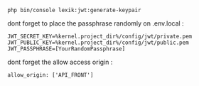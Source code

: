 ```
php bin/console lexik:jwt:generate-keypair
```

dont forget to place the passphrase randomly on .env.local :
```
JWT_SECRET_KEY=%kernel.project_dir%/config/jwt/private.pem
JWT_PUBLIC_KEY=%kernel.project_dir%/config/jwt/public.pem
JWT_PASSPHRASE=[YourRandomPassphrase]
```

dont forget the allow access origin :
```
allow_origin: ['API_FRONT']
```